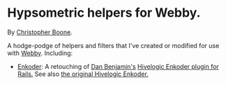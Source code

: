 # Hypsometric helpers for Webby.

By [Christopher Boone][Hpm].

A hodge-podge of helpers and filters that I've created or modified for use with [Webby][]. Including:

- [Enkoder][w-e]: A retouching of [Dan Benjamin's][Dan Benjamin] [Hivelogic Enkoder plugin for Rails.][h-e-r] See also [the original Hivelogic Enkoder.][h-e]


[Hpm]: http://hypsometry.com
[Webby]: http://github.com/TwP/webby
[Dan Benjamin]: http://github.com/dan
[h-e-r]: http://github.com/dan/hivelogic-enkoder-rails
[h-e]: http://hivelogic.com/enkoder
[w-e]: http://github.com/cboone/hpm-webby-filters/tree/master/enkoder/